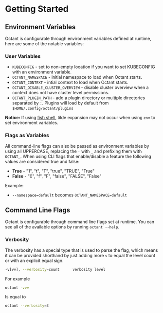 # Getting Started

## Environment Variables

Octant is configurable through environment variables defined at runtime, here are some of the notable variables:

### User Variables

* `KUBECONFIG` - set to non-empty location if you want to set KUBECONFIG with an environment variable.
* `OCTANT_NAMESPACE` - initial namespace to load when Octant starts.
* `OCTANT_CONTEXT` - intial context to load when Octant starts.
* `OCTANT_DISABLE_CLUSTER_OVERVIEW` - disable cluster overview when a context does not have cluster level permissions.
* `OCTANT_PLUGIN_PATH` - add a plugin directory or multiple directories separated by `:`. Plugins will load by default from `$HOME/.config/octant/plugins`


**Notice:** If using [fish shell](https://fishshell.com), tilde expansion may not occur when using `env` to set environment variables.

### Flags as Variables

All command-line flags can also be passed as environment variables by using all UPPERCASE, replacing the `-` with `_` and prefixing them with `OCTANT_`.
When using CLI flags that enable/disable a feature the following values are considered true and false:

  * **True** - "1", "t", "T", "true", "TRUE", "True"
  * **False** - "0", "f", "F", "false", "FALSE", "False"

Example:

 * `--namespace=default` becomes `OCTANT_NAMESPACE=default`

## Command Line Flags

Octant is configurable through command line flags set at runtime. You can see all of the available options by
running `octant --help`.

### Verbosity

The verbosity has a special type that is used to parse the flag, which means it can be provided
shorthand by just adding more `v` to equal the level count or with an explicit equal sign.

```sh
-v[vv], --verbosity=count      verbosity level
```

For example

```sh
octant -vvv
```

Is equal to

```sh
octant --verbosity=3
```
